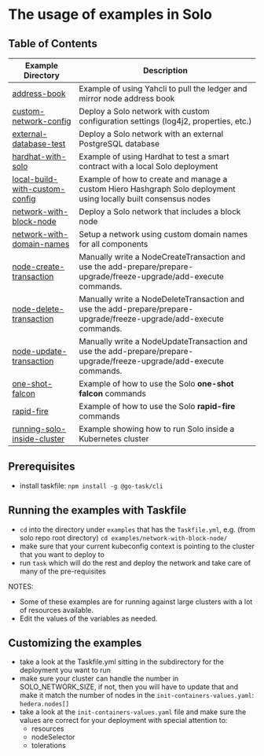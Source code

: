 # The usage of examples in Solo

## Table of Contents

| Example Directory                                                    | Description                                                                                                         |
|----------------------------------------------------------------------|---------------------------------------------------------------------------------------------------------------------|
| [address-book](./address-book/)                                      | Example of using Yahcli to pull the ledger and mirror node address book                                             |
| [custom-network-config](./custom-network-config/)                    | Deploy a Solo network with custom configuration settings (log4j2, properties, etc.)                                 |
| [external-database-test](./external-database-test/)                  | Deploy a Solo network with an external PostgreSQL database                                                          |
| [hardhat-with-solo](./hardhat-with-solo/)                            | Example of using Hardhat to test a smart contract with a local Solo deployment                                      |
| [local-build-with-custom-config](./local-build-with-custom-config/)  | Example of how to create and manage a custom Hiero Hashgraph Solo deployment using locally built consensus nodes    |
| [network-with-block-node](./network-with-block-node/)                | Deploy a Solo network that includes a block node                                                                    |
| [network-with-domain-names](./network-with-domain-names/)            | Setup a network using custom domain names for all components                                                        |
| [node-create-transaction](./node-create-transaction/)                | Manually write a NodeCreateTransaction and use the add-prepare/prepare-upgrade/freeze-upgrade/add-execute commands. |
| [node-delete-transaction](./node-delete-transaction/)                | Manually write a NodeDeleteTransaction and use the add-prepare/prepare-upgrade/freeze-upgrade/add-execute commands. |
| [node-update-transaction](./node-update-transaction/)                | Manually write a NodeUpdateTransaction and use the add-prepare/prepare-upgrade/freeze-upgrade/add-execute commands. |
| [one-shot-falcon](./one-shot-falcon/)                                | Example of how to use the Solo **one-shot falcon** commands                                                         |
| [rapid-fire](./rapid-fire/)                                          | Example of how to use the Solo **rapid-fire** commands                                                              |
| [running-solo-inside-cluster](./running-solo-inside-cluster/)        | Example showing how to run Solo inside a Kubernetes cluster                                                         |

## Prerequisites

* install taskfile: `npm install -g @go-task/cli`

## Running the examples with Taskfile

* `cd` into the directory under `examples` that has the `Taskfile.yml`, e.g. (from solo repo root directory) `cd examples/network-with-block-node/`
* make sure that your current kubeconfig context is pointing to the cluster that you want to deploy to
* run `task` which will do the rest and deploy the network and take care of many of the pre-requisites

NOTES:

* Some of these examples are for running against large clusters with a lot of resources available.
* Edit the values of the variables as needed.

## Customizing the examples

* take a look at the Taskfile.yml sitting in the subdirectory for the deployment you want to run
* make sure your cluster can handle the number in SOLO\_NETWORK\_SIZE, if not, then you will have to update that and make it match the number of nodes in the `init-containers-values.yaml`: `hedera.nodes[]`
* take a look at the `init-containers-values.yaml` file and make sure the values are correct for your deployment with special attention to:
  * resources
  * nodeSelector
  * tolerations
